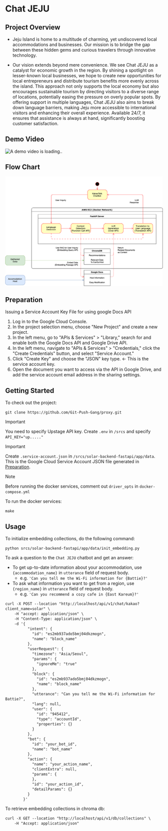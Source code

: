 # Chat JEJU

## Project Overview

- Jeju Island is home to a multitude of charming, yet undiscovered local accommodations and businesses. Our mission is
  to bridge the gap between these hidden gems and curious travelers through innovative technology.

- Our vision extends beyond mere convenience. We see Chat JEJU as a catalyst for economic growth in the region. By
  shining
  a spotlight on lesser-known local businesses, we hope to create new opportunities for local entrepreneurs and
  distribute
  tourism benefits more evenly across the island. This approach not only supports the local economy but also encourages
  sustainable tourism by directing visitors to a diverse range of locations, potentially easing the pressure on overly
  popular spots. By offering support in multiple languages, Chat JEJU also aims to break down language barriers, making
  Jeju more accessible to international visitors and enhancing their overall experience. Available 24/7, it ensures that
  assistance is always at hand, significantly boosting customer satisfaction.

## Demo Video

<img width="300" src="./resources/demo_video.gif" alt="A demo video is loading..">

## Flow Chart

![Flowchart.png](./resources/Flowchart.png)

## Preparation
Issuing a Service Account Key File for using google Docs API

1. Log in to the Google Cloud Console.
2. In the project selection menu, choose "New Project" and create a new project.
3. In the left menu, go to "APIs & Services" > "Library," search for and enable both the Google Docs API and Google Drive API.
4. In the left menu, navigate to "APIs & Services" > "Credentials," click the "Create Credentials" button, and select "Service Account."
5. Click "Create Key" and choose the "JSON" key type. <- This is the service account key.
6. Open the document you want to access via the API in Google Drive, and add the service account email address in the sharing settings.

## Getting Started

To check out the project:

```
git clone https://github.com/Git-Push-Gang/proxy.git
```

> [!IMPORTANT]
> You need to specify Upstage API key. Create `.env` in `/srcs` and specify `API_KEY="up....."`

> [!IMPORTANT]
> Create `.service-account.json` in `/srcs/solar-backend-fastapi/app/data`.
> This is the Google Cloud Service Account JSON file generated in [Preparation](https://github.com/Git-Push-Gang/proxy?tab=readme-ov-file#preparation).

> [!NOTE]
> Before running the docker services, comment out `driver_opts` in `docker-compose.yml`

To run the docker services:

```
make
```


## Usage

To initialize embedding collections, do the following command:
```
python srcs/solar-backend-fastapi/app/data/init_embedding.py
```

To ask a question to the `Chat JEJU` chatbot and get an answer:

- To get up-to-date information about your accommodation, use `{accommodation_name}` in `utterance` field of request
  body.
  - e.g. `'Can you tell me the Wi-Fi information for {Battie}?'`
- To ask what information you want to get from a region, use `{region_name}` in `utterance` field of request
  body.
  - e.g. `'Can you recommend a cozy cafe in {East Kareum}?'`

```
curl -X POST --location "http://localhost/api/v1/chat/kakao?client_name=solar" \
    -H "accept: application/json" \
    -H "Content-Type: application/json" \
    -d '{
          "intent": {
            "id": "es2mb937ado5bmj04dkzmogn",
            "name": "block_name"
          },
          "userRequest": {
            "timezone": "Asia/Seoul",
            "params": {
              "ignoreMe": "true"
            },
            "block": {
              "id": "es2mb937ado5bmj04dkzmogn",
              "name": "block_name"
            },
            "utterance": "Can you tell me the Wi-Fi information for Battie?",
            "lang": null,
            "user": {
              "id": "945412",
              "type": "accountId",
              "properties": {}
            }
          },
          "bot": {
            "id": "your_bot_id",
            "name": "bot_name"
          },
          "action": {
            "name": "your_action_name",
            "clientExtra": null,
            "params": {
            },
            "id": "your_action_id",
            "detailParams": {}
          }
        }'
```

To retrieve embedding collections in chroma db:

```
curl -X GET --location "http://localhost/api/v1/db/collections" \
    -H "Accept: application/json"
```
